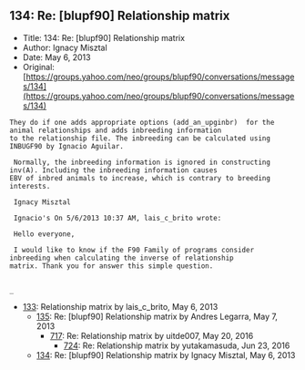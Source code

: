## 134: Re: [blupf90] Relationship matrix

- Title: 134: Re: [blupf90] Relationship matrix
- Author: Ignacy Misztal
- Date: May 6, 2013
- Original: [https://groups.yahoo.com/neo/groups/blupf90/conversations/messages/134](https://groups.yahoo.com/neo/groups/blupf90/conversations/messages/134)

```
They do if one adds appropriate options (add_an_upginbr)  for the animal relationships and adds inbreeding information
to the relationship file. The inbreeding can be calculated using INBUGF90 by Ignacio Aguilar.

 Normally, the inbreeding information is ignored in constructing inv(A). Including the inbreeding information causes
EBV of inbred animals to increase, which is contrary to breeding interests.
  
 Ignacy Misztal

 Ignacio's On 5/6/2013 10:37 AM, lais_c_brito wrote:

 Hello everyone,

 I would like to know if the F90 Family of programs consider inbreeding when calculating the inverse of relationship
matrix. Thank you for answer this simple question.


_

```

- [133](0133.md): Relationship matrix by lais_c_brito, May 6, 2013
    - [135](0135.md): Re: [blupf90] Relationship matrix by Andres Legarra, May 7, 2013
        - [717](0717.md): Re: Relationship matrix by uitde007, May 20, 2016
            - [724](0724.md): Re: Relationship matrix by yutakamasuda, Jun 23, 2016
    - [134](0134.md): Re: [blupf90] Relationship matrix by Ignacy Misztal, May 6, 2013
